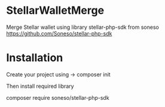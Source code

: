 # StellarWalletMerge
Merge Stellar wallet using library stellar-php-sdk from soneso https://github.com/Soneso/stellar-php-sdk

# Installation
Create your project using -> composer init 

Then install required library

composer require soneso/stellar-php-sdk
